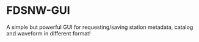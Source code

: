# FDSNW-GUI
A simple but powerful GUI for requesting/saving station metadata, catalog and waveform in different format!
